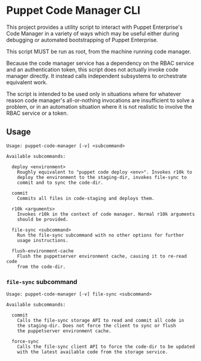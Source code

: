 # Puppet Code Manager CLI

This project provides a utility script to interact with Puppet Enterprise's
Code Manager in a variety of ways which may be useful either during debugging
or automated bootstrapping of Puppet Enterprise.

This script MUST be run as root, from the machine running code manager.

Because the code manager service has a dependency on the RBAC service and an
authentication token, this script does not actually invoke code manager
directly. It instead calls independent subsystems to orchestrate equivalent
work.

The script is intended to be used only in situations where for whatever reason
code manager's all-or-nothing invocations are insufficient to solve a problem,
or in an automation situation where it is not realistic to involve the RBAC
service or a token.

## Usage

```
Usage: puppet-code-manager [-v] <subcommand>

Available subcommands:

  deploy <environment>
    Roughly equivalent to "puppet code deploy <env>". Invokes r10k to
    deploy the environment to the staging-dir, invokes file-sync to
    commit and to sync the code-dir.

  commit
    Commits all files in code-staging and deploys them.

  r10k <arguments>
    Invokes r10k in the context of code manager. Normal r10k arguments
    should be provided.

  file-sync <subcommand>
    Run the file-sync subcommand with no other options for further
    usage instructions.

  flush-environment-cache
    Flush the puppetserver environment cache, causing it to re-read code
    from the code-dir.
```

### `file-sync` subcommand

```
Usage: puppet-code-manager [-v] file-sync <subcommand>

Available subcommands:

  commit
    Calls the file-sync storage API to read and commit all code in
    the staging-dir. Does not force the client to sync or flush
    the puppetserver environment cache.

  force-sync
    Calls the file-sync client API to force the code-dir to be updated
    with the latest available code from the storage service.
```
